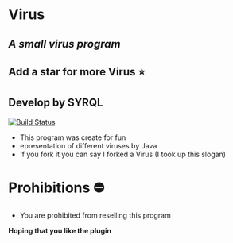 # Virus
## _A small virus program_
## Add a star for more Virus ⭐

## Develop by SYRQL
[![Build Status](https://travis-ci.org/joemccann/dillinger.svg?branch=master)](https://travis-ci.org/joemccann/dillinger)

- This program was create for fun
- epresentation of different viruses by Java
- If you fork it you can say I forked a Virus (I took up this slogan)

#  Prohibitions ⛔

- You are prohibited from reselling this program

**Hoping that you like the plugin**
